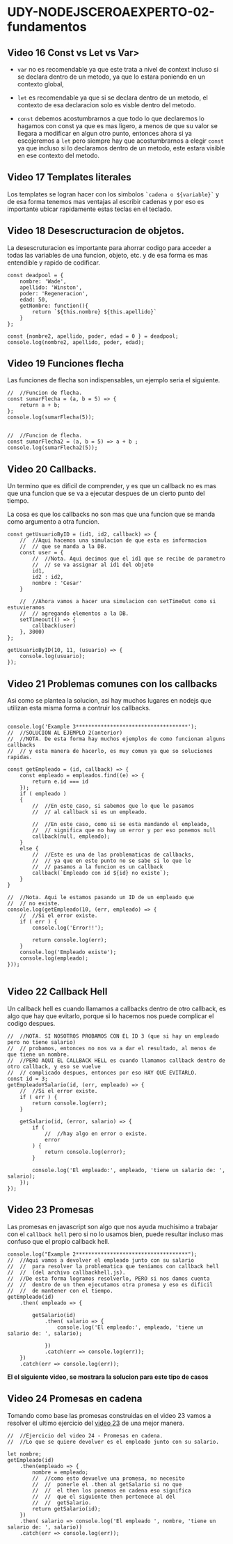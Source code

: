 # UDY-NODEJSCEROAEXPERTO-02-fundamentos

<style>
    red { color: red; }
    yellow { color: yellow }
    blue { color: blue}
</style>

<!-- La forma de utilizar estilos es
    <red>Texto algo</red>
 -->

## Video 16 Const vs Let vs Var>

* `var` no es recomendable ya que este trata a nivel de context 
incluso si se declara dentro de un metodo, ya que lo estara 
poniendo en un contexto global, 

* `let` es recomendable
ya que si se declara dentro de un metodo, el contexto de 
esa declaracion solo es visble dentro del metodo.

* `const` debemos acostumbrarnos a que todo lo que declaremos 
lo hagamos con const ya que es mas ligero, a menos de que su valor se llegara a modificar en algun otro punto, 
entonces ahora si ya escojeremos
a `let` pero siempre hay que acostumbrarnos a elegir `const` 
ya que incluso si lo declaramos dentro de un metodo, este estara
visible en ese contexto del metodo.

## Video 17 Templates literales

Los templates se logran hacer con los simbolos ``` `cadena o ${variable}` ``` y de esa forma tenemos mas ventajas al escribir cadenas y por eso es importante ubicar rapidamente estas teclas en el teclado. 

## Video 18 Desescructuracion de objetos.
La desescruturacion es importante para ahorrar codigo para acceder a todas las variables de una funcion, 
objeto, etc. y de esa forma es mas entendible y rapido de codificar.

```
const deadpool = {
    nombre: 'Wade',
    apellido: 'Winston',
    poder: 'Regeneracion',
    edad: 50,
    getNombre: function(){
        return `${this.nombre} ${this.apellido}`
    }
};

const {nombre2, apellido, poder, edad = 0 } = deadpool;
console.log(nombre2, apellido, poder, edad);
```

## Video 19 Funciones flecha

Las funciones de flecha son indispensables, un ejemplo seria el siguiente.
```
//  //Funcion de flecha.
const sumarFlecha = (a, b = 5) => {
    return a + b;
};
console.log(sumarFlecha(5));


//  //Funcion de flecha.
const sumarFlecha2 = (a, b = 5) => a + b ;
console.log(sumarFlecha2(5));
```

## Video 20 Callbacks.

Un termino que es dificil de comprender, y es que un callback 
no es mas que una funcion que se va a ejecutar despues de un cierto
punto del tiempo.

La cosa es que los callbacks no son mas que una funcion que se manda
como argumento a otra funcion.

```
const getUsuarioByID = (id1, id2, callback) => {
    //  //Aqui hacemos una simulacion de que esta es informacion
    //  // que se manda a la DB.
    const user = {
        //  //Nota. Aqui decimos que el id1 que se recibe de parametro
        //  // se va assignar al id1 del objeto
        id1,
        id2 : id2,
        nombre : 'Cesar'
    }

    //  //Ahora vamos a hacer una simulacion con setTimeOut como si estuvieramos
    //  // agregando elementos a la DB.
    setTimeout(() => {
        callback(user)
    }, 3000)
};

getUsuarioByID(10, 11, (usuario) => {
    console.log(usuario);
});
```

## Video 21 Problemas comunes con los callbacks

Asi como se plantea la solucion, asi hay muchos lugares en nodejs
que utilizan esta misma forma a contruir los callbacks.

```

console.log('Example 3************************************');
//  //SOLUCION AL EJEMPLO 2(anterior)
//  //NOTA. De esta forma hay muchos ejemplos de como funcionan alguns callbacks 
//  // y esta manera de hacerlo, es muy comun ya que so soluciones rapidas.

const getEmpleado = (id, callback) => {
    const empleado = empleados.find((e) => {
        return e.id === id
    });
    if ( empleado )
    {
        //  //En este caso, si sabemos que lo que le pasamos
        //  // al callback si es un empleado.

        //  //En este caso, como si se esta mandando el empleado, 
        //  // significa que no hay un error y por eso ponemos null
        callback(null, empleado);
    }
    else {
        //  //Este es una de las problematicas de callbacks, 
        //  // ya que en este punto no se sabe si lo que le 
        //  // pasamos a la funcion es un callback
        callback(`Empleado con id ${id} no existe`);
    }
}

//  //Nota. Aqui le estamos pasando un ID de un empleado que 
//  // no existe.
console.log(getEmpleado(10, (err, empleado) => {
    //  //Si el error existe.
    if ( err ) {
        console.log('Error!!');
        
        return console.log(err);
    }
    console.log('Empleado existe');
    console.log(empleado);
}));


```

## Video 22 Callback Hell
Un callback hell es cuando llamamos a callbacks dentro de otro callback, 
es algo que hay que evitarlo, porque si lo hacemos nos puede complicar el codigo
despues.

```
//  //NOTA. SI NOSOTROS PROBAMOS CON EL ID 3 (que si hay un empleado pero no tiene salario)
//  // probamos, entonces no nos va a dar el resultado, al menos de que tiene un nombre.
//  //PERO AQUI EL CALLBACK HELL es cuando llamamos callback dentro de otro callback, y eso se vuelve 
//  // complicado despues, entonces por eso HAY QUE EVITARLO.
const id = 3;
getEmpleadoYSalario(id, (err, empleado) => {
    //  //Si el error existe.
    if ( err ) {
        return console.log(err);
    }

    getSalario(id, (error, salario) => {
        if (
            //  //hay algo en error o existe.
            error
        ) {
            return console.log(error); 
        } 
        
        console.log('El empleado:', empleado, 'tiene un salario de: ', salario);
    });
});
```

## Video 23 Promesas
Las promesas en javascript son algo que nos ayuda muchisimo a trabajar con
el `callback hell` pero si no lo usamos bien, puede resultar incluso mas confuso
que el propio callback hell.

```
console.log("Example 2************************************");
//  //Aqui vamos a devolver el empleado junto con su salario
//  //  para resolver la problematica que teniamos con callback hell
//  //  (del archivo callbackhell.js).
//  //De esta forma logramos resolverlo, PERO si nos damos cuenta
//  //  dentro de un then ejecutamos otra promesa y eso es dificil
//  //  de mantener con el tiempo.
getEmpleado(id)
    .then( empleado => {

        getSalario(id)
            .then( salario => {
                console.log('El empleado:', empleado, 'tiene un salario de: ', salario);

            })
            .catch(err => console.log(err));
    })
    .catch(err => console.log(err));
```
**El el siguiente video, se mostrara la solucion para este tipo
de casos**

## Video 24 Promesas en cadena
Tomando como base las promesas construidas en el 
video 23 vamos a resolver el ultimo ejercicio del 
[video 23](#video-23-promesas) de una mejor manera.

```
//  //Ejercicio del video 24 - Promesas en cadena.
//  //Lo que se quiere devolver es el empleado junto con su salario.

let nombre;
getEmpleado(id)
    .then(empleado => {
        nombre = empleado;
        //  //como esto devuelve una promesa, no necesito
        //  //  ponerle el .then al getSalario si no que 
        //  //  el then los ponemos en cadena eso significa
        //  //  que el siguiente then pertenece al del 
        //  //  getSalario.
        return getSalario(id);
    })
    .then( salario => console.log('El empleado ', nombre, 'tiene un salario de: ', salario))
    .catch(err => console.log(err));
```


























